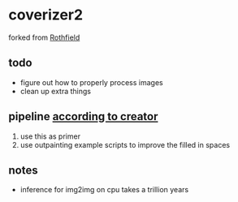 # coverizer2

forked from [Rothfield](https://huggingface.co/spaces/Rothfeld/stable-diffusion-mat-outpainting-primer)

## todo

- figure out how to properly process images
- clean up extra things

## pipeline [according to creator](https://huggingface.co/spaces/Rothfeld/stable-diffusion-mat-outpainting-primer/discussions/4)

1. use this as primer
2. use outpainting example scripts to improve the filled in spaces

## notes

- inference for img2img on cpu takes a trillion years
